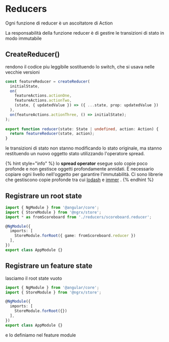 # Reducers

Ogni funzione di reducer è un ascoltatore di Action

La responsabilità della funzione reducer è di gestire le transizioni di stato in modo immutabile

## CreateReducer\(\)

rendono il codice piu leggibile sostituendo lo switch, che si usava nelle vecchie versioni

```typescript
const featureReducer = createReducer(
  initialState,
  on(
    featureActions.actionOne,
    featureActions.actionTwo,
    (state, { updatedValue }) => ({ ...state, prop: updatedValue })
  ),
  on(featureActions.actionThree, () => initialState);
);
 
export function reducer(state: State | undefined, action: Action) {
  return featureReducer(state, action);
}
```

 le transizioni di stato non stanno modificando lo stato originale, ma stanno restituendo un nuovo oggetto stato utilizzando l'operatore spread.

{% hint style="info" %}
lo **spread operator** esegue solo copie poco profonde e non gestisce oggetti profondamente annidati. È necessario copiare ogni livello nell'oggetto per garantire l'immutabilità. Ci sono librerie che gestiscono copie profonde tra cui [lodash](https://lodash.com/) e [immer](https://github.com/mweststrate/immer) .
{% endhint %}

## Registrare un root state

```typescript
import { NgModule } from '@angular/core';
import { StoreModule } from '@ngrx/store';
import * as fromScoreboard from './reducers/scoreboard.reducer';

@NgModule({
  imports: [
    StoreModule.forRoot({ game: fromScoreboard.reducer })
  ],
})
export class AppModule {}
```

## Registrare un feature state

lasciamo il root state vuoto

```typescript
import { NgModule } from '@angular/core';
import { StoreModule } from '@ngrx/store';

@NgModule({
  imports: [
    StoreModule.forRoot({})
  ],
})
export class AppModule {}
```

e  lo definiamo nel feature module



